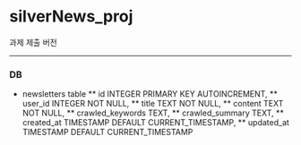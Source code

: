 # silverNews_proj
과제 제출 버전

---

### DB

* newsletters table
** id INTEGER PRIMARY KEY AUTOINCREMENT,
** user_id INTEGER NOT NULL,
** title TEXT NOT NULL,
** content TEXT NOT NULL,
** crawled_keywords TEXT,
** crawled_summary TEXT,
** created_at TIMESTAMP DEFAULT CURRENT_TIMESTAMP,
** updated_at TIMESTAMP DEFAULT CURRENT_TIMESTAMP